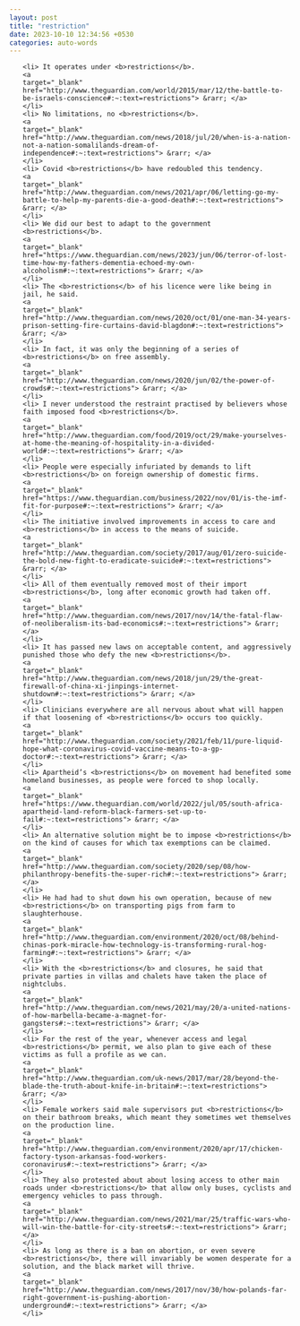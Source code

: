 ```yaml
---
layout: post
title: "restriction"
date: 2023-10-10 12:34:56 +0530
categories: auto-words
---
```

<ol>

    <li> It operates under <b>restrictions</b>.
    <a 
    target="_blank" 
    href="http://www.theguardian.com/world/2015/mar/12/the-battle-to-be-israels-conscience#:~:text=restrictions"> &rarr; </a>
    </li>
    <li> No limitations, no <b>restrictions</b>.
    <a 
    target="_blank" 
    href="http://www.theguardian.com/news/2018/jul/20/when-is-a-nation-not-a-nation-somalilands-dream-of-independence#:~:text=restrictions"> &rarr; </a>
    </li>
    <li> Covid <b>restrictions</b> have redoubled this tendency.
    <a 
    target="_blank" 
    href="http://www.theguardian.com/news/2021/apr/06/letting-go-my-battle-to-help-my-parents-die-a-good-death#:~:text=restrictions"> &rarr; </a>
    </li>
    <li> We did our best to adapt to the government <b>restrictions</b>.
    <a 
    target="_blank" 
    href="https://www.theguardian.com/news/2023/jun/06/terror-of-lost-time-how-my-fathers-dementia-echoed-my-own-alcoholism#:~:text=restrictions"> &rarr; </a>
    </li>
    <li> The <b>restrictions</b> of his licence were like being in jail, he said.
    <a 
    target="_blank" 
    href="http://www.theguardian.com/news/2020/oct/01/one-man-34-years-prison-setting-fire-curtains-david-blagdon#:~:text=restrictions"> &rarr; </a>
    </li>
    <li> In fact, it was only the beginning of a series of <b>restrictions</b> on free assembly.
    <a 
    target="_blank" 
    href="http://www.theguardian.com/news/2020/jun/02/the-power-of-crowds#:~:text=restrictions"> &rarr; </a>
    </li>
    <li> I never understood the restraint practised by believers whose faith imposed food <b>restrictions</b>.
    <a 
    target="_blank" 
    href="http://www.theguardian.com/food/2019/oct/29/make-yourselves-at-home-the-meaning-of-hospitality-in-a-divided-world#:~:text=restrictions"> &rarr; </a>
    </li>
    <li> People were especially infuriated by demands to lift <b>restrictions</b> on foreign ownership of domestic firms.
    <a 
    target="_blank" 
    href="https://www.theguardian.com/business/2022/nov/01/is-the-imf-fit-for-purpose#:~:text=restrictions"> &rarr; </a>
    </li>
    <li> The initiative involved improvements in access to care and <b>restrictions</b> in access to the means of suicide.
    <a 
    target="_blank" 
    href="http://www.theguardian.com/society/2017/aug/01/zero-suicide-the-bold-new-fight-to-eradicate-suicide#:~:text=restrictions"> &rarr; </a>
    </li>
    <li> All of them eventually removed most of their import <b>restrictions</b>, long after economic growth had taken off.
    <a 
    target="_blank" 
    href="http://www.theguardian.com/news/2017/nov/14/the-fatal-flaw-of-neoliberalism-its-bad-economics#:~:text=restrictions"> &rarr; </a>
    </li>
    <li> It has passed new laws on acceptable content, and aggressively punished those who defy the new <b>restrictions</b>.
    <a 
    target="_blank" 
    href="http://www.theguardian.com/news/2018/jun/29/the-great-firewall-of-china-xi-jinpings-internet-shutdown#:~:text=restrictions"> &rarr; </a>
    </li>
    <li> Clinicians everywhere are all nervous about what will happen if that loosening of <b>restrictions</b> occurs too quickly.
    <a 
    target="_blank" 
    href="http://www.theguardian.com/society/2021/feb/11/pure-liquid-hope-what-coronavirus-covid-vaccine-means-to-a-gp-doctor#:~:text=restrictions"> &rarr; </a>
    </li>
    <li> Apartheid’s <b>restrictions</b> on movement had benefited some homeland businesses, as people were forced to shop locally.
    <a 
    target="_blank" 
    href="https://www.theguardian.com/world/2022/jul/05/south-africa-apartheid-land-reform-black-farmers-set-up-to-fail#:~:text=restrictions"> &rarr; </a>
    </li>
    <li> An alternative solution might be to impose <b>restrictions</b> on the kind of causes for which tax exemptions can be claimed.
    <a 
    target="_blank" 
    href="http://www.theguardian.com/society/2020/sep/08/how-philanthropy-benefits-the-super-rich#:~:text=restrictions"> &rarr; </a>
    </li>
    <li> He had had to shut down his own operation, because of new <b>restrictions</b> on transporting pigs from farm to slaughterhouse.
    <a 
    target="_blank" 
    href="http://www.theguardian.com/environment/2020/oct/08/behind-chinas-pork-miracle-how-technology-is-transforming-rural-hog-farming#:~:text=restrictions"> &rarr; </a>
    </li>
    <li> With the <b>restrictions</b> and closures, he said that private parties in villas and chalets have taken the place of nightclubs.
    <a 
    target="_blank" 
    href="http://www.theguardian.com/news/2021/may/20/a-united-nations-of-how-marbella-became-a-magnet-for-gangsters#:~:text=restrictions"> &rarr; </a>
    </li>
    <li> For the rest of the year, whenever access and legal <b>restrictions</b> permit, we also plan to give each of these victims as full a profile as we can.
    <a 
    target="_blank" 
    href="http://www.theguardian.com/uk-news/2017/mar/28/beyond-the-blade-the-truth-about-knife-in-britain#:~:text=restrictions"> &rarr; </a>
    </li>
    <li> Female workers said male supervisors put <b>restrictions</b> on their bathroom breaks, which meant they sometimes wet themselves on the production line.
    <a 
    target="_blank" 
    href="http://www.theguardian.com/environment/2020/apr/17/chicken-factory-tyson-arkansas-food-workers-coronavirus#:~:text=restrictions"> &rarr; </a>
    </li>
    <li> They also protested about about losing access to other main roads under <b>restrictions</b> that allow only buses, cyclists and emergency vehicles to pass through.
    <a 
    target="_blank" 
    href="http://www.theguardian.com/news/2021/mar/25/traffic-wars-who-will-win-the-battle-for-city-streets#:~:text=restrictions"> &rarr; </a>
    </li>
    <li> As long as there is a ban on abortion, or even severe <b>restrictions</b>, there will invariably be women desperate for a solution, and the black market will thrive.
    <a 
    target="_blank" 
    href="http://www.theguardian.com/news/2017/nov/30/how-polands-far-right-government-is-pushing-abortion-underground#:~:text=restrictions"> &rarr; </a>
    </li>